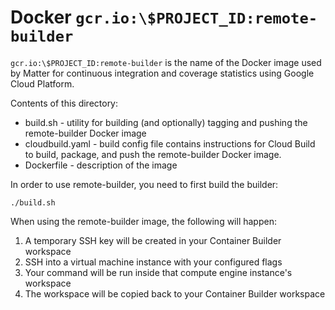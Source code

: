 # Docker `gcr.io:\$PROJECT_ID:remote-builder`

`gcr.io:\$PROJECT_ID:remote-builder` is the name of the Docker image used by
Matter for continuous integration and coverage statistics using Google Cloud
Platform.

Contents of this directory:

-   build.sh - utility for building (and optionally) tagging and pushing the
    remote-builder Docker image
-   cloudbuild.yaml - build config file contains instructions for Cloud Build to
    build, package, and push the remote-builder Docker image.
-   Dockerfile - description of the image

In order to use remote-builder, you need to first build the builder:

`./build.sh`

When using the remote-builder image, the following will happen:

1. A temporary SSH key will be created in your Container Builder workspace
2. SSH into a virtual machine instance with your configured flags
3. Your command will be run inside that compute engine instance's workspace
4. The workspace will be copied back to your Container Builder workspace
